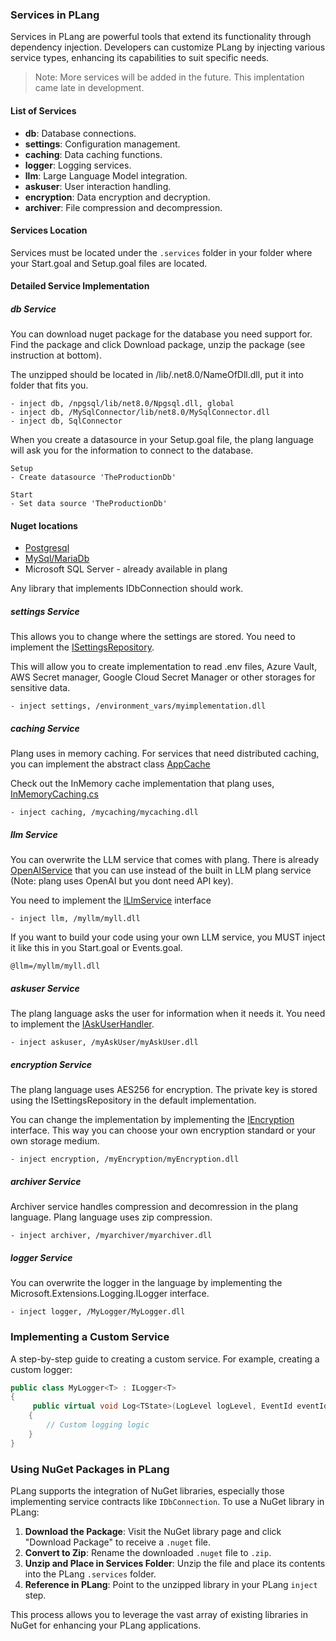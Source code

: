 ### Services in PLang

Services in PLang are powerful tools that extend its functionality through dependency injection. Developers can customize PLang by injecting various service types, enhancing its capabilities to suit specific needs.

> Note: More services will be added in the future. This implentation came late in development.

#### List of Services
- **db**: Database connections.
- **settings**: Configuration management.
- **caching**: Data caching functions.
- **logger**: Logging services.
- **llm**: Large Language Model integration.
- **askuser**: User interaction handling.
- **encryption**: Data encryption and decryption.
- **archiver**: File compression and decompression.

#### Services Location
Services must be located under the `.services` folder in your folder where your Start.goal and Setup.goal files are located.

#### Detailed Service Implementation

##### db Service
You can download nuget package for the database you need support for. Find the package and click Download package, unzip the package (see instruction at bottom). 

The unzipped should be located in /lib/.net8.0/NameOfDll.dll, put it into  folder that fits you.

```plang
- inject db, /npgsql/lib/net8.0/Npgsql.dll, global
- inject db, /MySqlConnector/lib/net8.0/MySqlConnector.dll
- inject db, SqlConnector
```

When you create a datasource in your Setup.goal file, the plang language will ask you for the information to connect to the database.

```plang
Setup
- Create datasource 'TheProductionDb'
```

```plang
Start
- Set data source 'TheProductionDb'
```

#### Nuget locations
- [Postgresql](https://www.nuget.org/packages/Npgsql)
- [MySql/MariaDb](https://www.nuget.org/packages/MySqlConnector)
- Microsoft SQL Server - already available in plang

Any library that implements IDbConnection should work.

##### settings Service

This allows you to change where the settings are stored. You need to implement the [ISettingsRepository](https://github.com/PLangHQ/plang/blob/main/PLang/Interfaces/ISettingsRepository.cs). 

This will allow you to create implementation to read .env files, Azure Vault, AWS Secret manager, Google Cloud Secret Manager or other storages for sensitive data.

```plang
- inject settings, /environment_vars/myimplementation.dll
```
##### caching Service

Plang uses in memory caching. For services that need distributed caching, you can implement the abstract class [AppCache](https://github.com/PLangHQ/plang/blob/main/PLang/Interfaces/IAppCache.cs)

Check out the InMemory cache implementation that plang uses, [InMemoryCaching.cs](https://github.com/PLangHQ/plang/blob/main/PLang/Services/CachingService/InMemoryCaching.cs)

```plang
- inject caching, /mycaching/mycaching.dll
```

##### llm Service

You can overwrite the LLM service that comes with plang. There is already [OpenAIService](https://github.com/PLangHQ/services/blob/main/OpenAiService/OpenAiService.cs) that you can use instead of the built in LLM plang service (Note: plang uses OpenAI but you dont need API key).

You need to implement the [ILlmService](https://github.com/PLangHQ/plang/blob/main/PLang/Interfaces/ILlmService.cs) interface

```plang
- inject llm, /myllm/myll.dll
```

If you want to build your code using your own LLM service, you MUST inject it like this in you Start.goal or Events.goal.

```plang
@llm=/myllm/myll.dll
```

##### askuser Service

The plang language asks the user for information when it needs it. You need to implement the [IAskUserHandler](https://github.com/PLangHQ/plang/blob/main/PLang/Interfaces/IAskUserHandler.cs).

```plang
- inject askuser, /myAskUser/myAskUser.dll
```

##### encryption Service

The plang language uses AES256 for encryption. The private key is stored using the ISettingsRepository in the default implementation. 

You can change the implementation by implementing the [IEncryption](https://github.com/PLangHQ/plang/blob/main/PLang/Interfaces/IEncryptionService.cs) interface. This way you can choose your own encryption standard or your own storage medium.

```plang
- inject encryption, /myEncryption/myEncryption.dll
```

##### archiver Service

Archiver service handles compression and decomression in the plang language. Plang language uses zip compression.

```plang
- inject archiver, /myarchiver/myarchiver.dll
```

##### logger Service

You can overwrite the logger in the language by implementing the Microsoft.Extensions.Logging.ILogger interface.

```plang
- inject logger, /MyLogger/MyLogger.dll
```

### Implementing a Custom Service
A step-by-step guide to creating a custom service. For example, creating a custom logger:

```csharp
public class MyLogger<T> : ILogger<T>
{
     public virtual void Log<TState>(LogLevel logLevel, EventId eventId, TState state, Exception? exception, Func<TState, Exception?, string> formatter)
    {
        // Custom logging logic
    }
}
```

### Using NuGet Packages in PLang

PLang supports the integration of NuGet libraries, especially those implementing service contracts like `IDbConnection`. To use a NuGet library in PLang:

1. **Download the Package**: Visit the NuGet library page and click "Download Package" to receive a `.nuget` file.
2. **Convert to Zip**: Rename the downloaded `.nuget` file to `.zip`.
3. **Unzip and Place in Services Folder**: Unzip the file and place its contents into the PLang `.services` folder.
4. **Reference in PLang**: Point to the unzipped library in your PLang `inject` step.

This process allows you to leverage the vast array of existing libraries in NuGet for enhancing your PLang applications.
